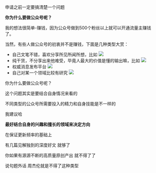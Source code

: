 申请之前一定要搞清楚一个问题

**你为什么要做公众号呢？**

我的想法很简单-赚钱，因为公众号做到500个粉丝以上就可以开通流量主赚钱了。

当然，有些人做公众号的初衷并不是赚钱，下面是几种类型大赏：

 - 自己文笔不错，喜欢分享所见所闻所想，比如
 ![](https://imgconvert.csdnimg.cn/aHR0cHM6Ly90dmExLnNpbmFpbWcuY24vbGFyZ2UvMDA4MzFyU1RseTFnZGxrazRhaGdhajMwa3UwZGMzemIuanBn?x-oss-process=image/format,png)
 - 纯干货，不分享出来他难受，毕竟人最大的价值是懂的输出嘛，比如
 ![](https://imgconvert.csdnimg.cn/aHR0cHM6Ly90dmExLnNpbmFpbWcuY24vbGFyZ2UvMDA4MzFyU1RseTFnZGxrbXQxaHdsajMwa3UwY2Z3ZjguanBn?x-oss-process=image/format,png)
 - 权威消息发布平台
 ![](https://imgconvert.csdnimg.cn/aHR0cHM6Ly90dmExLnNpbmFpbWcuY24vbGFyZ2UvMDA4MzFyU1RseTFnZGxrbjJ1d3Z1ajMwa3UwZDZ3ZmQuanBn?x-oss-process=image/format,png)
 - 自己对某一个领域比较有研究
![](https://imgconvert.csdnimg.cn/aHR0cHM6Ly90dmExLnNpbmFpbWcuY24vbGFyZ2UvMDA4MzFyU1RseTFnZGxrbmE4NGVtajMwa3UwYzRteHQuanBn?x-oss-process=image/format,png)


你为什么要做公众号呢？

这个问题其实是要结合自身情况来看的

不同类型的公众号所需要投入的精力和自身技能是不一样的


我建议哈

**最好结合自身的兴趣和擅长的领域来决定方向**

在保证更新频率的基础上

有几篇见解独到的深度好文 就够了

你如果有源源不断的高质量原创产出 就不得了了

说句题外话 周杰伦就是不得了这种类型

